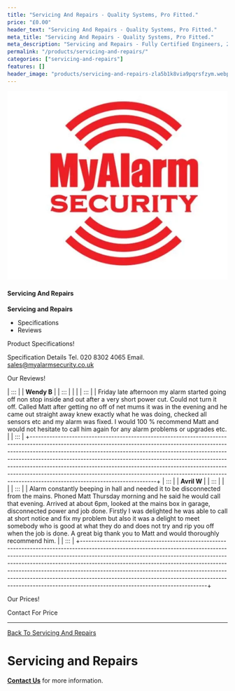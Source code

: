```yaml
---
title: "Servicing And Repairs - Quality Systems, Pro Fitted."
price: "£0.00"
header_text: "Servicing And Repairs - Quality Systems, Pro Fitted."
meta_title: "Servicing And Repairs - Quality Systems, Pro Fitted."
meta_description: "Servicing and Repairs - Fully Certified Engineers, 247 Customer Service, High Quality Systems, Professionally Fitted. We are on the borders of London and Kent."
permalink: "/products/servicing-and-repairs/"
categories: ["servicing-and-repairs"]
features: []
header_image: "products/servicing-and-repairs-zla5b1k8via9pqrsfzym.webp"
---
```



<div class="product-image">
  <img src="/images/products/servicing-and-repairs-zla5b1k8via9pqrsfzym.webp" alt="Servicing And Repairs - Quality Systems, Pro Fitted." />
</div>


#### Servicing And Repairs

**Servicing and Repairs**

-   Specifications
-   Reviews

Product Specifications!

  Specification   Details
  Tel.            020 8302 4065
  Email.          sales@myalarmsecurity.co.uk

Our Reviews!

| :::                                                                                                                                                                                                                                                                                                                                                                                                                                                                                                            |
| **Wendy B**                                                                                                                                                                                                                                                                                                                                                                                                                                                                                                                     |
| :::                                                                                                                                                                                                                                                                                                                                                                                                                                                                                                                             |
|                                                                                                                                                                                                                                                                                                                                                                                                                                                                                                                                 |
| :::                                                                                                                                                                                                                                                                                                                                                                                                                                                                                            |
| Friday late afternoon my alarm started going off non stop inside and out after a very short power cut. Could not turn it off. Called Matt after getting no off of net mums it was in the evening and he came out straight away knew exactly what he was doing, checked all sensors etc and my alarm was fixed. I would 100 % recommend Matt and would not hesitate to call him again for any alarm problems or upgrades etc.                                                                                                    |
| :::                                                                                                                                                                                                                                                                                                                                                                                                                                                                                                                             |
+---------------------------------------------------------------------------------------------------------------------------------------------------------------------------------------------------------------------------------------------------------------------------------------------------------------------------------------------------------------------------------------------------------------------------------------------------------------------------------------------------------------------------------+
| :::                                                                                                                                                                                                                                                                                                                                                                                                                                                                                                            |
| **Avril W**                                                                                                                                                                                                                                                                                                                                                                                                                                                                                                                     |
| :::                                                                                                                                                                                                                                                                                                                                                                                                                                                                                                                             |
|                                                                                                                                                                                                                                                                                                                                                                                                                                                                                                                                 |
| :::                                                                                                                                                                                                                                                                                                                                                                                                                                                                                            |
| Alarm constantly beeping in hall and needed it to be disconnected from the mains. Phoned Matt Thursday morning and he said he would call that evening. Arrived at about 6pm, looked at the mains box in garage, disconnected power and job done. Firstly I was delighted he was able to call at short notice and fix my problem but also it was a delight to meet somebody who is good at what they do and does not try and rip you off when the job is done. A great big thank you to Matt and would thoroughly recommend him. |
| :::                                                                                                                                                                                                                                                                                                                                                                                                                                                                                                                             |
+---------------------------------------------------------------------------------------------------------------------------------------------------------------------------------------------------------------------------------------------------------------------------------------------------------------------------------------------------------------------------------------------------------------------------------------------------------------------------------------------------------------------------------+

Our Prices!

  Contact For Price   

------------------------------------------------------------------------

[ Back To Servicing And Repairs](../categories/servicing-and-repairs.php.html)

# Servicing and Repairs

[**Contact Us**](../contact.php.html) for more information.